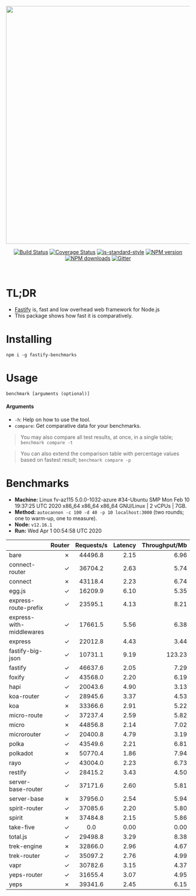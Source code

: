 <div align="center">
<img src="https://github.com/fastify/graphics/raw/master/full-logo.png" width="650" height="auto"/>
</div>

<div align="center">

[![Build Status](https://travis-ci.org/fastify/fastify.svg?branch=master)](https://travis-ci.org/fastify/fastify)
[![Coverage Status](https://coveralls.io/repos/github/fastify/fastify/badge.svg?branch=master)](https://coveralls.io/github/fastify/fastify?branch=master)
[![js-standard-style](https://img.shields.io/badge/code%20style-standard-brightgreen.svg?style=flat)](http://standardjs.com/)
[![NPM version](https://img.shields.io/npm/v/fastify.svg?style=flat)](https://www.npmjs.com/package/fastify)
[![NPM downloads](https://img.shields.io/npm/dm/fastify.svg?style=flat)](https://www.npmjs.com/package/fastify) [![Gitter](https://badges.gitter.im/gitterHQ/gitter.svg)](https://gitter.im/fastify)
</div>
<br />

# TL;DR

* [Fastify](https://github.com/fastify/fastify) is, fast and low overhead web framework for Node.js
* This package shows how fast it is comparatively.

# Installing

```
npm i -g fastify-benchmarks
```

# Usage

```
benchmark [arguments (optional)]
```

#### Arguments

* `-h`: Help on how to use the tool.
* `compare`: Get comparative data for your benchmarks.

> You may also compare all test results, at once, in a single table; `benchmark compare -t`

> You can also extend the comparison table with percentage values based on fastest result; `benchmark compare -p`
# Benchmarks
* __Machine:__ Linux fv-az115 5.0.0-1032-azure #34-Ubuntu SMP Mon Feb 10 19:37:25 UTC 2020 x86_64 x86_64 x86_64 GNU/Linux | 2 vCPUs | 7GB.
* __Method:__ `autocannon -c 100 -d 40 -p 10 localhost:3000` (two rounds; one to warm-up, one to measure).
* __Node:__ `v12.16.1`
* __Run:__ Wed Apr  1 00:54:58 UTC 2020

|                          | Router | Requests/s | Latency | Throughput/Mb |
| :--                      | --:    | :-:        | --:     | --:           |
| bare                     | ✗      | 44496.8    | 2.15    | 6.96          |
| connect-router           | ✓      | 36704.2    | 2.63    | 5.74          |
| connect                  | ✗      | 43118.4    | 2.23    | 6.74          |
| egg.js                   | ✓      | 16209.9    | 6.10    | 5.35          |
| express-route-prefix     | ✓      | 23595.1    | 4.13    | 8.21          |
| express-with-middlewares | ✓      | 17661.5    | 5.56    | 6.38          |
| express                  | ✓      | 22012.8    | 4.43    | 3.44          |
| fastify-big-json         | ✓      | 10731.1    | 9.19    | 123.23        |
| fastify                  | ✓      | 46637.6    | 2.05    | 7.29          |
| foxify                   | ✓      | 43568.0    | 2.20    | 6.19          |
| hapi                     | ✓      | 20043.6    | 4.90    | 3.13          |
| koa-router               | ✓      | 28945.6    | 3.37    | 4.53          |
| koa                      | ✗      | 33366.6    | 2.91    | 5.22          |
| micro-route              | ✓      | 37237.4    | 2.59    | 5.82          |
| micro                    | ✗      | 44856.8    | 2.14    | 7.02          |
| microrouter              | ✓      | 20400.8    | 4.79    | 3.19          |
| polka                    | ✓      | 43549.6    | 2.21    | 6.81          |
| polkadot                 | ✗      | 50770.4    | 1.86    | 7.94          |
| rayo                     | ✓      | 43004.0    | 2.23    | 6.73          |
| restify                  | ✓      | 28415.2    | 3.43    | 4.50          |
| server-base-router       | ✓      | 37171.6    | 2.60    | 5.81          |
| server-base              | ✗      | 37956.0    | 2.54    | 5.94          |
| spirit-router            | ✓      | 37085.6    | 2.20    | 5.80          |
| spirit                   | ✗      | 37484.8    | 2.15    | 5.86          |
| take-five                | ✓      | 0.0        | 0.00    | 0.00          |
| total.js                 | ✓      | 29498.8    | 3.29    | 8.38          |
| trek-engine              | ✗      | 32866.0    | 2.96    | 4.67          |
| trek-router              | ✓      | 35097.2    | 2.76    | 4.99          |
| vapr                     | ✓      | 30782.6    | 3.15    | 4.37          |
| yeps-router              | ✓      | 31655.4    | 3.07    | 4.95          |
| yeps                     | ✗      | 39341.6    | 2.45    | 6.15          |

